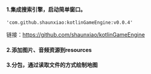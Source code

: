 #### 1.集成搜索引擎，启动简单窗口。

```
'com.github.shaunxiao:kotlinGameEngine:v0.0.4'
```

链接：https://github.com/shaunxiao/kotlinGameEngine

#### 2.添加图片、音频资源到resources

#### 3.分包，通过读取文件的方式绘制地图